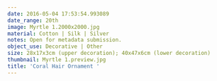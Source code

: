 ```yaml
---
date: 2016-05-04 17:53:54.993089
date_range: 20th
image: Myrtle 1.2000x2000.jpg
material: Cotton | Silk | Silver
notes: Open for metadata submission.
object_use: Decorative | Other
size: 28x17x3cm (upper decoration); 40x47x6cm (lower decoration)
thumbnail: Myrtle 1.preview.jpg
title: 'Coral Hair Ornament '
---
```



